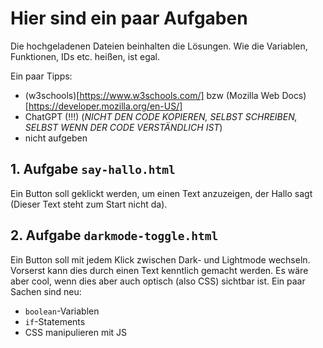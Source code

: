 # Hier sind ein paar Aufgaben
Die hochgeladenen Dateien beinhalten die Lösungen. Wie die Variablen, Funktionen, IDs etc. heißen, ist egal.

Ein paar Tipps:
-  (w3schools)[https://www.w3schools.com/] bzw (Mozilla Web Docs)[https://developer.mozilla.org/en-US/]
-  ChatGPT (!!!) (_NICHT DEN CODE KOPIEREN, SELBST SCHREIBEN, SELBST WENN DER CODE VERSTÄNDLICH IST_)
-  nicht aufgeben

## 1. Aufgabe `say-hallo.html`
Ein Button soll geklickt werden, um einen Text anzuzeigen, der Hallo sagt (Dieser Text steht zum Start nicht da).

## 2. Aufgabe `darkmode-toggle.html`
Ein Button soll mit jedem Klick zwischen Dark- und Lightmode wechseln. Vorserst kann dies durch einen Text kenntlich gemacht werden. Es wäre aber cool, wenn dies aber auch optisch (also CSS) sichtbar ist.
Ein paar Sachen sind neu:
- `boolean`-Variablen 
- `if`-Statements
- CSS manipulieren mit JS
